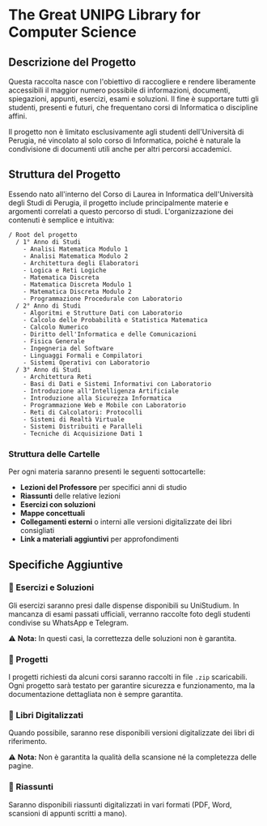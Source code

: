 # The Great UNIPG Library for Computer Science

## Descrizione del Progetto
Questa raccolta nasce con l'obiettivo di raccogliere e rendere liberamente accessibili il maggior numero possibile di informazioni, documenti, spiegazioni, appunti, esercizi, esami e soluzioni. Il fine è supportare tutti gli studenti, presenti e futuri, che frequentano corsi di Informatica o discipline affini.

Il progetto non è limitato esclusivamente agli studenti dell'Università di Perugia, né vincolato al solo corso di Informatica, poiché è naturale la condivisione di documenti utili anche per altri percorsi accademici.

## Struttura del Progetto
Essendo nato all'interno del Corso di Laurea in Informatica dell'Università degli Studi di Perugia, il progetto include principalmente materie e argomenti correlati a questo percorso di studi.
L'organizzazione dei contenuti è semplice e intuitiva:

```
/ Root del progetto
  / 1° Anno di Studi
    - Analisi Matematica Modulo 1
    - Analisi Matematica Modulo 2
    - Architettura degli Elaboratori
    - Logica e Reti Logiche
    - Matematica Discreta
    - Matematica Discreta Modulo 1
    - Matematica Discreta Modulo 2
    - Programmazione Procedurale con Laboratorio
  / 2° Anno di Studi
    - Algoritmi e Strutture Dati con Laboratorio
    - Calcolo delle Probabilità e Statistica Matematica
    - Calcolo Numerico
    - Diritto dell'Informatica e delle Comunicazioni
    - Fisica Generale
    - Ingegneria del Software
    - Linguaggi Formali e Compilatori
    - Sistemi Operativi con Laboratorio
  / 3° Anno di Studi
    - Architettura Reti
    - Basi di Dati e Sistemi Informativi con Laboratorio
    - Introduzione all'Intelligenza Artificiale
    - Introduzione alla Sicurezza Informatica
    - Programmazione Web e Mobile con Laboratorio
    - Reti di Calcolatori: Protocolli
    - Sistemi di Realtà Virtuale
    - Sistemi Distribuiti e Paralleli
    - Tecniche di Acquisizione Dati 1
```

### Struttura delle Cartelle
Per ogni materia saranno presenti le seguenti sottocartelle:
- **Lezioni del Professore** per specifici anni di studio
- **Riassunti** delle relative lezioni
- **Esercizi con soluzioni**
- **Mappe concettuali**
- **Collegamenti esterni** o interni alle versioni digitalizzate dei libri consigliati
- **Link a materiali aggiuntivi** per approfondimenti

## Specifiche Aggiuntive

### 📌 Esercizi e Soluzioni
Gli esercizi saranno presi dalle dispense disponibili su UniStudium. In mancanza di esami passati ufficiali, verranno raccolte foto degli studenti condivise su WhatsApp e Telegram.

⚠ **Nota:** In questi casi, la correttezza delle soluzioni non è garantita.

### 📌 Progetti
I progetti richiesti da alcuni corsi saranno raccolti in file `.zip` scaricabili. Ogni progetto sarà testato per garantire sicurezza e funzionamento, ma la documentazione dettagliata non è sempre garantita.

### 📌 Libri Digitalizzati
Quando possibile, saranno rese disponibili versioni digitalizzate dei libri di riferimento.

⚠ **Nota:** Non è garantita la qualità della scansione né la completezza delle pagine.

### 📌 Riassunti
Saranno disponibili riassunti digitalizzati in vari formati (PDF, Word, scansioni di appunti scritti a mano).

